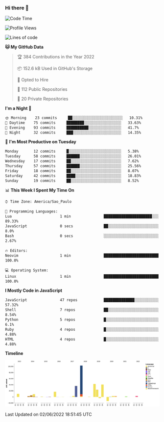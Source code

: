 ### Hi there 👋

<!--START_SECTION:waka-->
![Code Time](http://img.shields.io/badge/Code%20Time-0%20secs-blue)

![Profile Views](http://img.shields.io/badge/Profile%20Views-0-blue)

![Lines of code](https://img.shields.io/badge/From%20Hello%20World%20I%27ve%20Written-294%20Thousand%20lines%20of%20code-blue)

**🐱 My GitHub Data** 

> 🏆 384 Contributions in the Year 2022
 > 
> 📦 152.6 kB Used in GitHub's Storage 
 > 
> 💼 Opted to Hire
 > 
> 📜 112 Public Repositories 
 > 
> 🔑 20 Private Repositories  
 > 
**I'm a Night 🦉** 

```text
🌞 Morning    23 commits     ██░░░░░░░░░░░░░░░░░░░░░░░   10.31% 
🌆 Daytime    75 commits     ████████░░░░░░░░░░░░░░░░░   33.63% 
🌃 Evening    93 commits     ██████████░░░░░░░░░░░░░░░   41.7% 
🌙 Night      32 commits     ███░░░░░░░░░░░░░░░░░░░░░░   14.35%

```
📅 **I'm Most Productive on Tuesday** 

```text
Monday       12 commits     █░░░░░░░░░░░░░░░░░░░░░░░░   5.38% 
Tuesday      58 commits     ██████░░░░░░░░░░░░░░░░░░░   26.01% 
Wednesday    17 commits     ██░░░░░░░░░░░░░░░░░░░░░░░   7.62% 
Thursday     57 commits     ██████░░░░░░░░░░░░░░░░░░░   25.56% 
Friday       18 commits     ██░░░░░░░░░░░░░░░░░░░░░░░   8.07% 
Saturday     42 commits     ████░░░░░░░░░░░░░░░░░░░░░   18.83% 
Sunday       19 commits     ██░░░░░░░░░░░░░░░░░░░░░░░   8.52%

```


📊 **This Week I Spent My Time On** 

```text
⌚︎ Time Zone: America/Sao_Paulo

💬 Programming Languages: 
Lua                      1 min               ██████████████████████░░░   89.33% 
JavaScript               0 secs              ██░░░░░░░░░░░░░░░░░░░░░░░   8.0% 
Bash                     0 secs              ░░░░░░░░░░░░░░░░░░░░░░░░░   2.67%

🔥 Editors: 
Neovim                   1 min               █████████████████████████   100.0%

💻 Operating System: 
Linux                    1 min               █████████████████████████   100.0%

```

**I Mostly Code in JavaScript** 

```text
JavaScript               47 repos            ██████████████░░░░░░░░░░░   57.32% 
Shell                    7 repos             ██░░░░░░░░░░░░░░░░░░░░░░░   8.54% 
Python                   5 repos             █░░░░░░░░░░░░░░░░░░░░░░░░   6.1% 
Ruby                     4 repos             █░░░░░░░░░░░░░░░░░░░░░░░░   4.88% 
HTML                     4 repos             █░░░░░░░░░░░░░░░░░░░░░░░░   4.88%

```


**Timeline**

![Chart not found](https://raw.githubusercontent.com/jampow/jampow/master/charts/bar_graph.png) 


 Last Updated on 02/06/2022 18:51:45 UTC
<!--END_SECTION:waka-->
